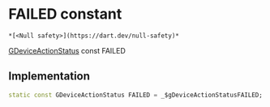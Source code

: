 


# FAILED constant




    *[<Null safety>](https://dart.dev/null-safety)*


[GDeviceActionStatus](../../third_party_yonomi_graphql_schema___generated___schema.docs.schema.gql/GDeviceActionStatus-class.md) const FAILED
  







## Implementation

```dart
static const GDeviceActionStatus FAILED = _$gDeviceActionStatusFAILED;


```







